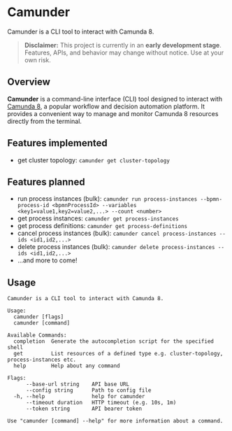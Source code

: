 # Camunder
Camunder is a CLI tool to interact with Camunda 8.

> **Disclaimer:** This project is currently in an **early development stage**.  
> Features, APIs, and behavior may change without notice. Use at your own risk.

## Overview

**Camunder** is a command-line interface (CLI) tool designed to interact with [Camunda 8](https://camunda.com/platform/), a popular workflow and decision automation platform.
It provides a convenient way to manage and monitor Camunda 8 resources directly from the terminal.

## Features implemented

- get cluster topology: `camunder get cluster-topology`

## Features planned

- run process instances (bulk): `camunder run process-instances --bpmn-process-id <bpmnProcessId> --variables <key1=value1,key2=value2,...> --count <number>`
- get process instances: `camunder get process-instances`
- get process definitions: `camunder get process-definitions`
- cancel process instances (bulk): `camunder cancel process-instances --ids <id1,id2,...>`
- delete process instances (bulk): `camunder delete process-instances --ids <id1,id2,...>`
- ...and more to come!

## Usage 
```
Camunder is a CLI tool to interact with Camunda 8.

Usage:
  camunder [flags]
  camunder [command]

Available Commands:
  completion  Generate the autocompletion script for the specified shell
  get         List resources of a defined type e.g. cluster-topology, process-instances etc.
  help        Help about any command

Flags:
      --base-url string    API base URL
      --config string      Path to config file
  -h, --help               help for camunder
      --timeout duration   HTTP timeout (e.g. 10s, 1m)
      --token string       API bearer token

Use "camunder [command] --help" for more information about a command.
```
